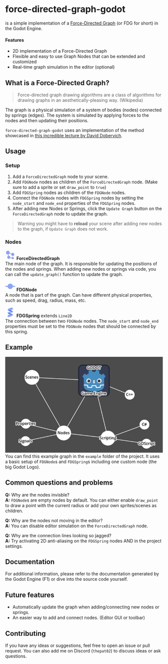 # force-directed-graph-godot
is a simple implementation of a [Force-Directed Graph](https://en.wikipedia.org/wiki/Force-directed_graph_drawing) (or FDG for short) in the Godot Engine.

#### Features
- 2D implementation of a Force-Directed Graph
- Flexible and easy to use Graph Nodes that can be extended and customized
- Real-time graph simulation in the editor (optional)


## What is a Force-Directed Graph?
> Force-directed graph drawing algorithms are a class of algorithms for drawing graphs in an aesthetically-pleasing way. (Wikipedia)

The graph is a physical simulation of a system of bodies (nodes) connected by springs (edges). The system is simulated by applying forces to the nodes and then updating their positions.

`force-directed-graph-godot` uses an implementation of the method showcased in [this incredible lecture by David Dobervich](https://www.youtube.com/watch?v=PTBuq0CXpWs).


## Usage
### Setup
1. Add a `ForceDirectedGraph` node to your scene.
2. Add `FDGNode` nodes as children of the `ForceDirectedGraph` node. (Make sure to add a sprite or set `draw_point` to `true`)
3. Add `FDGSpring` nodes as children of the `FDGNode` nodes.
4. Connect the `FDGNode` nodes with `FDGSpring` nodes by setting the `node_start` and `node_end` properties of the `FDGSpring` nodes.
5. After adding new Nodes or Springs, click the `Update Graph` button on the `ForceDirectedGraph` node to update the graph.

> Warning you might have to **reload** your scene after adding new nodes to the graph, if `Update Graph` does not work.

### Nodes
![Alt text](addons/force_directed_graph/icons/ForceDirectedGraph.svg)
**ForceDirectedGraph**<br>
The main node of the graph. It is responsible for updating the positions of the nodes and springs. When adding new nodes or springs via code, you can call the `update_graph()` function to update the graph.

![Alt text](addons/force_directed_graph/icons/FDGNode.svg)
**FDGNode**<br>
A node that is part of the graph. Can have different physical properties, such as speed, drag, radius, mass, etc.

![Alt text](addons/force_directed_graph/icons/FDGSpring.svg)
**FDGSpring** extends `Line2D`<br>
The connection between two `FDGNode` nodes. The `node_start` and `node_end` properties must be set to the `FDGNode` nodes that should be connected by this spring.


## Example
![Example graph](example/example_graph.PNG)<br>
You can find this example graph in the `example` folder of the project. It uses a basic setup of `FDGNode`s and `FDGSpring`s including one custom node (the big Godot Logo).


## Common questions and problems
**Q:** Why are the nodes invisble?<br>
**A:** `FDGNode`s are empty nodes by default. You can either enable `draw_point` to draw a point with the current radius or add your own sprites/scenes as children.

**Q:** Why are the nodes not moving in the editor?<br>
**A:** You can disable editor simulation on the `ForceDirectedGraph` node.

**Q:** Why are the connection lines looking so jagged?<br>
**A:** Try activating 2D anti-aliasing on the `FDGSpring` nodes AND in the project settings.


## Documentation
For additional information, please refer to the documentation generated by the Godot Engine (F1) or dive into the source code yourself.


## Future features
- Automatically update the graph when adding/connecting new nodes or springs.
- An easier way to add and connect nodes. (Editor GUI or toolbar)


## Contributing
If you have any ideas or suggestions, feel free to open an issue or pull request. You can also add me on Discord (`thepat02`) to discuss ideas or ask questions.
